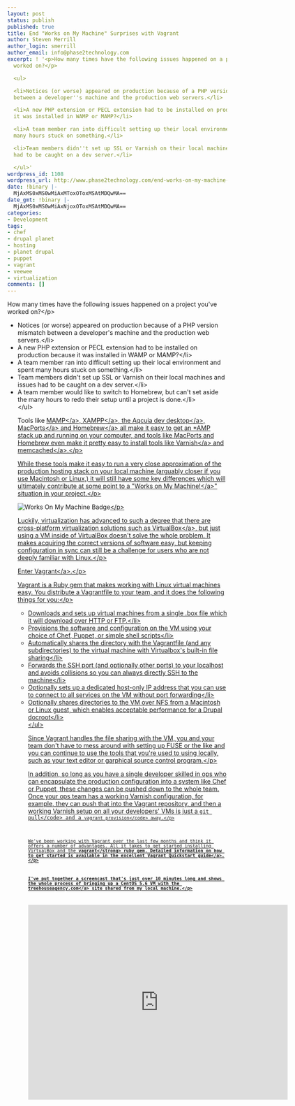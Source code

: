 ```yaml
---
layout: post
status: publish
published: true
title: End "Works on My Machine" Surprises with Vagrant
author: Steven Merrill
author_login: smerrill
author_email: info@phase2technology.com
excerpt: ! '<p>How many times have the following issues happened on a project you''ve
  worked on?</p>

  <ul>

  <li>Notices (or worse) appeared on production because of a PHP version mismatch
  between a developer''s machine and the production web servers.</li>

  <li>A new PHP extension or PECL extension had to be installed on production because
  it was installed in WAMP or MAMP?</li>

  <li>A team member ran into difficult setting up their local environment and spent
  many hours stuck on something.</li>

  <li>Team members didn''t set up SSL or Varnish on their local machines and issues
  had to be caught on a dev server.</li>

  </ul>'
wordpress_id: 1108
wordpress_url: http://www.phase2technology.com/end-works-on-my-machine-surprises-with-vagrant/
date: !binary |-
  MjAxMS0xMS0wMiAxMToxOToxMSAtMDQwMA==
date_gmt: !binary |-
  MjAxMS0xMS0wMiAxNjoxOToxMSAtMDQwMA==
categories:
- Development
tags:
- chef
- drupal planet
- hosting
- planet drupal
- puppet
- vagrant
- veewee
- virtualization
comments: []
---
```

<p>How many times have the following issues happened on a project you've worked on?<&#47;p></p>
<ul>
<li>Notices (or worse) appeared on production because of a PHP version mismatch between a developer's machine and the production web servers.<&#47;li>
<li>A new PHP extension or PECL extension had to be installed on production because it was installed in WAMP or MAMP?<&#47;li>
<li>A team member ran into difficult setting up their local environment and spent many hours stuck on something.<&#47;li>
<li>Team members didn't set up SSL or Varnish on their local machines and issues had to be caught on a dev server.<&#47;li>
<li>A team member would like to switch to Homebrew, but can't set aside the many hours to redo their setup until a project is done.<&#47;li><br />
<&#47;ul></p>
<p>Tools like <a href="http:&#47;&#47;www.mamp.info&#47;en&#47;index.html">MAMP<&#47;a>, <a href="http:&#47;&#47;www.apachefriends.org&#47;en&#47;xampp.html">XAMPP<&#47;a>, the <a href="http:&#47;&#47;network.acquia.com&#47;downloads">Aqcuia dev desktop<&#47;a>, <a href="http:&#47;&#47;www.macports.org&#47;">MacPorts<&#47;a> and <a href="http:&#47;&#47;mxcl.github.com&#47;homebrew&#47;">Homebrew<&#47;a> all make it easy to get an &#42;AMP stack up and running on your computer, and tools like MacPorts and Homebrew even make it pretty easy to install tools like <a href="https:&#47;&#47;www.varnish-cache.org&#47;">Varnish<&#47;a> and <a href="http:&#47;&#47;memcached.org&#47;">memcached<&#47;a>.<&#47;p></p>
<p>While these tools make it easy to run a very close approximation of the production hosting stack on your local machine (arguably closer if you use Macintosh or Linux,) it will still have some key differences which will ultimately contribute at some point to a "<a href="http:&#47;&#47;www.codinghorror.com&#47;blog&#47;2007&#47;03&#47;the-works-on-my-machine-certification-program.html">Works on My Machine!<&#47;a>" situation in your project.<&#47;p></p>
<p><img alt="Works On My Machine Badge" src="http:&#47;&#47;treehouseagency.com&#47;sites&#47;treehouseagency.com&#47;files&#47;worksonmymachine_0.png" style="border: medium none; display: block; float: left;" &#47;><&#47;p></p>
<p>Luckily, virtualization has advanced to such a degree that there are cross-platform virtualization solutions such as <a href="https:&#47;&#47;www.virtualbox.org&#47;">VirtualBox<&#47;a>, but just using a VM inside of VirtualBox doesn't solve the whole problem. It makes acquiring the correct versions of software easy, but keeping configuration in sync can still be a challenge for users who are not deeply familiar with Linux.<&#47;p></p>
<p>Enter <a href="http:&#47;&#47;vagrantup.com&#47;">Vagrant<&#47;a>.<&#47;p></p>
<p>Vagrant is a Ruby gem that makes working with Linux virtual machines easy. You distribute a Vagrantfile to your team, and it does the following things for you:<&#47;p></p>
<ul>
<li>Downloads and sets up virtual machines from a single .box file which it will download over HTTP or FTP.<&#47;li>
<li>Provisions the software and configuration on the VM using your choice of Chef, Puppet, or simple shell scripts<&#47;li>
<li>Automatically shares the directory with the Vagrantfile (and any subdirectories) to the virtual machine with Virtualbox's built-in file sharing<&#47;li>
<li>Forwards the SSH port (and optionally other ports) to your localhost and avoids collisions so you can always directly SSH to the machine<&#47;li>
<li>Optionally sets up a dedicated host-only IP address that you can use to connect to all services on the VM without port forwarding<&#47;li>
<li>Optionally shares directories to the VM over NFS from a Macintosh or Linux guest, which enables acceptable performance for a Drupal docroot<&#47;li><br />
<&#47;ul></p>
<p>Since Vagrant handles the file sharing with the VM, you and your team don't have to mess around with setting up FUSE or the like and you can continue to use the tools that you're used to using locally, such as your text editor or garphical source control program.<&#47;p></p>
<p>In addition, so long as you have a single developer skilled in ops who can encapsulate the production configuration into a system like Chef or Puppet, these changes can be pushed down to the whole team. Once your ops team has a working Varnish configuration, for example, they can push that into the Vagrant repository, and then a working Varnish setup on all your developers' VMs is just a <code>git pull<&#47;code> and a <code>vagrant provision<&#47;code> away.<&#47;p></p>
<p>We've been working with Vagrant over the last few months and think it offers a number of advantages. All it takes to get started installing VirtualBox and the <strong>vagrant<&#47;strong> ruby gem. Detailed information on how to get started is available in the excellent <a href="http:&#47;&#47;vagrantup.com&#47;docs&#47;getting-started&#47;index.html">Vagrant Quickstart guide<&#47;a>.<&#47;p></p>
<p>I've put together a screencast that's just over 10 minutes long and shows the whole process of bringing up a CentOS 5.6 VM with the <a href="http:&#47;&#47;treehouseagency.com">treehouseagency.com<&#47;a> site shared from my local machine.<&#47;p></p>
<p><iframe src="http:&#47;&#47;player.vimeo.com&#47;video&#47;31494273?title=0&amp;byline=0&amp;portrait=0&amp;color=ff9933" width="595" height="446" frameborder="0" webkitAllowFullScreen allowFullScreen><&#47;iframe><&#47;p></p>
<p>We'll be posting more example code over the coming weeks that will allow you to try out Drupal from your local machine on a Linux VM.<&#47;p></p>
